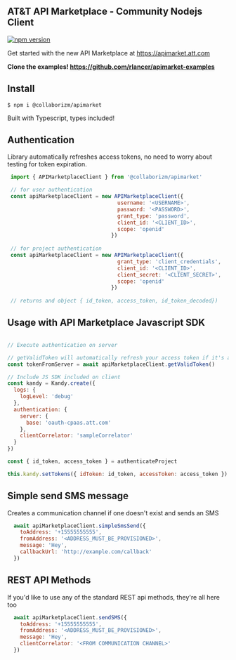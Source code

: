 AT&T API Marketplace - Community Nodejs Client 
---

[![npm version](https://badge.fury.io/js/%40collaborizm%2Fapimarket.svg)](https://badge.fury.io/js/%40collaborizm%2Fapimarket)

Get started with the new API Marketplace at 
https://apimarket.att.com

**Clone the examples! https://github.com/rlancer/apimarket-examples**

## Install 
`$ npm i @collaborizm/apimarket`

Built with Typescript, types included! 

## Authentication
Library automatically refreshes access tokens, no need to worry about testing for token expiration.
 ```javascript
  import { APIMarketplaceClient } from '@collaborizm/apimarket'

  // for user authentication 
  const apiMarketplaceClient = new APIMarketplaceClient({
                                    username: '<USERNAME>',
                                    password: '<PASSWORD>',
                                    grant_type: 'password',
                                    client_id: '<CLIENT_ID>',
                                    scope: 'openid'
                                  })
  
  // for project authentication                                                           
  const apiMarketplaceClient = new APIMarketplaceClient({
                                    grant_type: 'client_credentials',
                                    client_id: '<CLIENT_ID>',
                                    client_secret: '<CLIENT_SECRET>',
                                    scope: 'openid'
                                  })
  
  // returns and object { id_token, access_token, id_token_decoded})          
``` 

## Usage with API Marketplace Javascript SDK
```javascript

// Execute authentication on server

// getValidToken will automatically refresh your access token if it's about to expire  
const tokenFromServer = await apiMarketplaceClient.getValidToken() 

// Include JS SDK included on client  
const kandy = Kandy.create({
  logs: {
    logLevel: 'debug'
  },
  authentication: {
    server: {
      base: 'oauth-cpaas.att.com'
    },
    clientCorrelator: 'sampleCorrelator'
  }
})

const { id_token, access_token } = authenticateProject

this.kandy.setTokens({ idToken: id_token, accessToken: access_token })
``` 

## Simple send SMS message 
Creates a communication channel if one doesn't exist and sends an SMS 
```javascript
  await apiMarketplaceClient.simpleSmsSend({
    toAddress: '+15555555555',
    fromAddress: '<ADDRESS_MUST_BE_PROVISIONED>',
    message: 'Hey',
    callbackUrl: 'http://example.com/callback'
  })
```

## REST API Methods 
If you'd like to use any of the standard REST api methods, they're all here too

```javascript
  await apiMarketplaceClient.sendSMS({
    toAddress: '+15555555555',
    fromAddress: '<ADDRESS_MUST_BE_PROVISIONED>',
    message: 'Hey',
    clientCorrelator: '<FROM COMMUNICATION CHANNEL>'
  })
```

